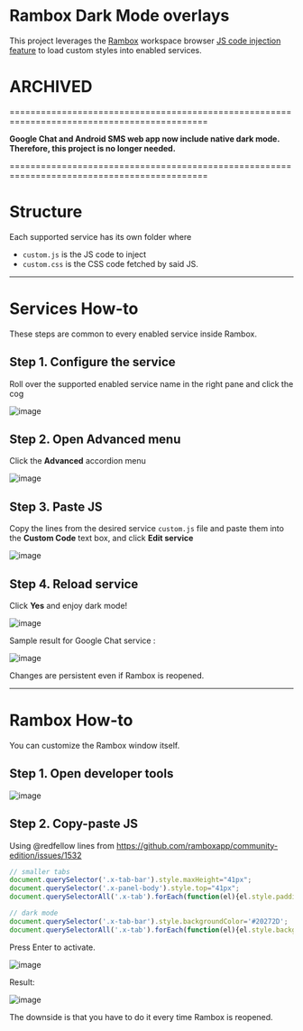 # Rambox Dark Mode overlays

This project leverages the [Rambox](https://rambox.app) workspace browser [JS code injection feature](https://github.com/ramboxapp/community-edition/wiki/Inject-JavaScript-Code) to load custom styles into enabled services.


# ARCHIVED

============================================================================================

**Google Chat and Android SMS web app now include native dark mode.
Therefore, this project is no longer needed.**

============================================================================================




# Structure

Each supported service has its own folder where 
- `custom.js` is the JS code to inject
-  `custom.css` is the CSS code fetched by said JS.

---

# Services How-to

These steps are common to every enabled service inside Rambox.

## Step 1. Configure the service

Roll over the supported enabled service name in the right pane and click the cog

![image](https://user-images.githubusercontent.com/17506424/115804300-057e5080-a3e3-11eb-919b-d0e1b80bcf27.png)


## Step 2. Open Advanced menu

Click the **Advanced** accordion menu

![image](https://user-images.githubusercontent.com/17506424/115804451-4fffcd00-a3e3-11eb-81e6-003d63be615c.png)


## Step 3. Paste JS

Copy the lines from the desired service `custom.js` file and paste them into the **Custom Code** text box, and click **Edit service**

![image](https://user-images.githubusercontent.com/17506424/115804591-96edc280-a3e3-11eb-955f-0acf6c3ce9c6.png)


## Step 4. Reload service

Click **Yes** and enjoy dark mode!

![image](https://user-images.githubusercontent.com/17506424/115804624-a53bde80-a3e3-11eb-98a2-8fe4568f51c9.png)

Sample result for Google Chat service :

![image](https://user-images.githubusercontent.com/17506424/115805872-1aa8ae80-a3e6-11eb-8826-c72b50fc0dd1.png)

Changes are persistent even if Rambox is reopened.

---

# Rambox How-to

You can customize the Rambox window itself.

## Step 1. Open developer tools

![image](https://user-images.githubusercontent.com/17506424/115805190-c4873b80-a3e4-11eb-9e02-07810c95a4f7.png)


## Step 2. Copy-paste JS

Using @redfellow lines from https://github.com/ramboxapp/community-edition/issues/1532

```js
// smaller tabs
document.querySelector('.x-tab-bar').style.maxHeight="41px";
document.querySelector('.x-panel-body').style.top="41px";
document.querySelectorAll('.x-tab').forEach(function(el){el.style.padding='4px';});

// dark mode
document.querySelector('.x-tab-bar').style.backgroundColor='#20272D';
document.querySelectorAll('.x-tab').forEach(function(el){el.style.backgroundColor='#40474D';});
```

Press Enter to activate.

![image](https://user-images.githubusercontent.com/17506424/115805258-dff24680-a3e4-11eb-9f97-425ce2d98a53.png)

Result:

![image](https://user-images.githubusercontent.com/17506424/115805385-2647a580-a3e5-11eb-9abd-cea8c34d9596.png)

The downside is that you have to do it every time Rambox is reopened.
